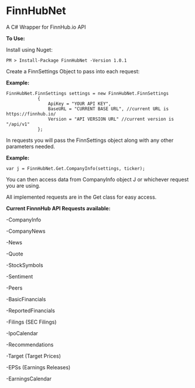 # FinnHubNet
A C# Wrapper for FinnHub.io API


**To Use:**

Install using Nuget: 

```
PM > Install-Package FinnHubNet -Version 1.0.1
```

Create a FinnSettings Object to pass into each request:

**Example:**

```
FinnHubNet.FinnSettings settings = new FinnHubNet.FinnSettings
            {
                ApiKey = "YOUR API KEY",
                BaseURL = "CURRENT BASE URL", //current URL is https://finnhub.io/
                Version = "API VERSION URL" //current version is "/api/v1"
            };
```


In requests you will pass the FinnSettings object along with any other parameters needed.

**Example:**

```
var j = FinnHubNet.Get.CompanyInfo(settings, ticker);
```
You can then access data from CompanyInfo object J or whichever request you are using.

All implemented requests are in the Get class for easy access.

**Current FinnnHub API Requests available:**

-CompanyInfo

-CompanyNews

-News

-Quote

-StockSymbols

-Sentiment

-Peers

-BasicFinancials

-ReportedFinancials

-Filings (SEC Filings)

-IpoCalendar

-Recommendations

-Target (Target Prices)

-EPSs (Earnings Releases)

-EarningsCalendar








